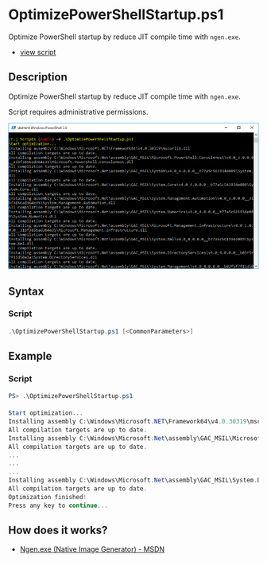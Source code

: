 # OptimizePowerShellStartup.ps1

Optimize PowerShell startup by reduce JIT compile time with `ngen.exe`.

* [view script](https://github.com/BornToBeRoot/PowerShell/blob/master/Scripts/OptimizePowerShellStartup.ps1)

## Description

Optimize PowerShell startup by reduce JIT compile time with `ngen.exe`.

Script requires administrative permissions.

![Screenshot](Images/OptimizePowerShellStartup.png?raw=true)

## Syntax

### Script

```powershell
.\OptimizePowerShellStartup.ps1 [<CommonParameters>]
``` 

## Example

### Script

```powershell
PS> .\OptimizePowerShellStartup.ps1

Start optimization...
Installing assembly C:\Windows\Microsoft.NET\Framework64\v4.0.30319\mscorlib.dll
All compilation targets are up to date.
Installing assembly C:\Windows\Microsoft.Net\assembly\GAC_MSIL\Microsoft.CSharp\v4.0_4.0.0.0__b03f5f7f11d50a3a\Microsoft.CSharp.dll
All compilation targets are up to date.
...
...
...
Installing assembly C:\Windows\Microsoft.Net\assembly\GAC_MSIL\System.Dynamic\v4.0_4.0.0.0__b03f5f7f11d50a3a\System.Dynamic.dll
All compilation targets are up to date.
Optimization finished!
Press any key to continue...
```

## How does it works?

* [Ngen.exe (Native Image Generator) - MSDN](https://msdn.microsoft.com/de-de/library/6t9t5wcf(v=vs.110).aspx)